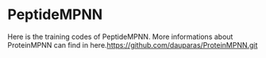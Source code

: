 # PeptideMPNN
Here is the training codes of PeptideMPNN.
More informations about ProteinMPNN can find in here.https://github.com/dauparas/ProteinMPNN.git
